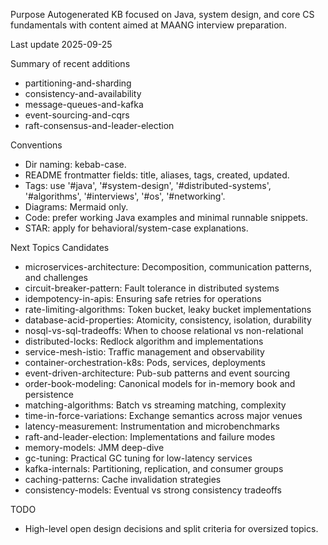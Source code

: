 Purpose
Autogenerated KB focused on Java, system design, and core CS fundamentals with content aimed at MAANG interview preparation.

Last update
2025-09-25

Summary of recent additions
  - partitioning-and-sharding
  - consistency-and-availability
  - message-queues-and-kafka
  - event-sourcing-and-cqrs
  - raft-consensus-and-leader-election

Conventions
 - Dir naming: kebab-case.
 - README frontmatter fields: title, aliases, tags, created, updated.
 - Tags: use '#java', '#system-design', '#distributed-systems', '#algorithms', '#interviews', '#os', '#networking'.
 - Diagrams: Mermaid only.
 - Code: prefer working Java examples and minimal runnable snippets.
 - STAR: apply for behavioral/system-case explanations.

Next Topics Candidates
  - microservices-architecture: Decomposition, communication patterns, and challenges
  - circuit-breaker-pattern: Fault tolerance in distributed systems
  - idempotency-in-apis: Ensuring safe retries for operations
  - rate-limiting-algorithms: Token bucket, leaky bucket implementations
  - database-acid-properties: Atomicity, consistency, isolation, durability
  - nosql-vs-sql-tradeoffs: When to choose relational vs non-relational
  - distributed-locks: Redlock algorithm and implementations
  - service-mesh-istio: Traffic management and observability
  - container-orchestration-k8s: Pods, services, deployments
  - event-driven-architecture: Pub-sub patterns and event sourcing
  - order-book-modeling: Canonical models for in-memory book and persistence
  - matching-algorithms: Batch vs streaming matching, complexity
  - time-in-force-variations: Exchange semantics across major venues
  - latency-measurement: Instrumentation and microbenchmarks
  - raft-and-leader-election: Implementations and failure modes
  - memory-models: JMM deep-dive
  - gc-tuning: Practical GC tuning for low-latency services
  - kafka-internals: Partitioning, replication, and consumer groups
  - caching-patterns: Cache invalidation strategies
  - consistency-models: Eventual vs strong consistency tradeoffs

TODO
 - High-level open design decisions and split criteria for oversized topics.
